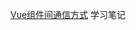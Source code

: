 [Vue组件间通信方式](http://www.zhufengpeixun.cn/train/vue-info/component.html#%E4%B8%80-props%E4%BC%A0%E9%80%92%E6%95%B0%E6%8D%AE) 学习笔记
